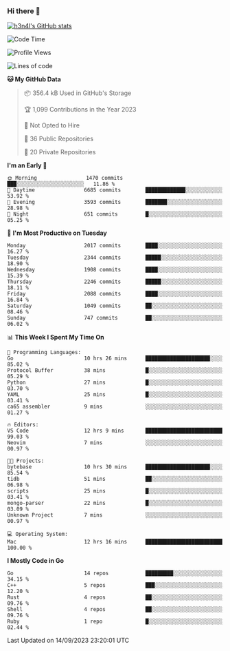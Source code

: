 ### Hi there 👋

[![h3n4l's GitHub stats](https://github-readme-stats.vercel.app/api?username=h3n4l&count_private=true&show_icons=true&theme=radical)](https://github.com/h3n4l/github-readme-stats)

<!--START_SECTION:waka-->
![Code Time](http://img.shields.io/badge/Code%20Time-1%2C584%20hrs%2041%20mins-blue)

![Profile Views](http://img.shields.io/badge/Profile%20Views-2-blue)

![Lines of code](https://img.shields.io/badge/From%20Hello%20World%20I%27ve%20Written-3.4%20million%20lines%20of%20code-blue)

**🐱 My GitHub Data** 

> 📦 356.4 kB Used in GitHub's Storage 
 > 
> 🏆 1,099 Contributions in the Year 2023
 > 
> 🚫 Not Opted to Hire
 > 
> 📜 36 Public Repositories 
 > 
> 🔑 20 Private Repositories 
 > 
**I'm an Early 🐤** 

```text
🌞 Morning                1470 commits        ███░░░░░░░░░░░░░░░░░░░░░░   11.86 % 
🌆 Daytime                6685 commits        █████████████░░░░░░░░░░░░   53.92 % 
🌃 Evening                3593 commits        ███████░░░░░░░░░░░░░░░░░░   28.98 % 
🌙 Night                  651 commits         █░░░░░░░░░░░░░░░░░░░░░░░░   05.25 % 
```
📅 **I'm Most Productive on Tuesday** 

```text
Monday                   2017 commits        ████░░░░░░░░░░░░░░░░░░░░░   16.27 % 
Tuesday                  2344 commits        █████░░░░░░░░░░░░░░░░░░░░   18.90 % 
Wednesday                1908 commits        ████░░░░░░░░░░░░░░░░░░░░░   15.39 % 
Thursday                 2246 commits        █████░░░░░░░░░░░░░░░░░░░░   18.11 % 
Friday                   2088 commits        ████░░░░░░░░░░░░░░░░░░░░░   16.84 % 
Saturday                 1049 commits        ██░░░░░░░░░░░░░░░░░░░░░░░   08.46 % 
Sunday                   747 commits         ██░░░░░░░░░░░░░░░░░░░░░░░   06.02 % 
```


📊 **This Week I Spent My Time On** 

```text
💬 Programming Languages: 
Go                       10 hrs 26 mins      █████████████████████░░░░   85.02 % 
Protocol Buffer          38 mins             █░░░░░░░░░░░░░░░░░░░░░░░░   05.29 % 
Python                   27 mins             █░░░░░░░░░░░░░░░░░░░░░░░░   03.70 % 
YAML                     25 mins             █░░░░░░░░░░░░░░░░░░░░░░░░   03.41 % 
ca65 assembler           9 mins              ░░░░░░░░░░░░░░░░░░░░░░░░░   01.27 % 

🔥 Editors: 
VS Code                  12 hrs 9 mins       █████████████████████████   99.03 % 
Neovim                   7 mins              ░░░░░░░░░░░░░░░░░░░░░░░░░   00.97 % 

🐱‍💻 Projects: 
bytebase                 10 hrs 30 mins      █████████████████████░░░░   85.54 % 
tidb                     51 mins             ██░░░░░░░░░░░░░░░░░░░░░░░   06.98 % 
scripts                  25 mins             █░░░░░░░░░░░░░░░░░░░░░░░░   03.41 % 
mongo-parser             22 mins             █░░░░░░░░░░░░░░░░░░░░░░░░   03.09 % 
Unknown Project          7 mins              ░░░░░░░░░░░░░░░░░░░░░░░░░   00.97 % 

💻 Operating System: 
Mac                      12 hrs 16 mins      █████████████████████████   100.00 % 
```

**I Mostly Code in Go** 

```text
Go                       14 repos            █████████░░░░░░░░░░░░░░░░   34.15 % 
C++                      5 repos             ███░░░░░░░░░░░░░░░░░░░░░░   12.20 % 
Rust                     4 repos             ██░░░░░░░░░░░░░░░░░░░░░░░   09.76 % 
Shell                    4 repos             ██░░░░░░░░░░░░░░░░░░░░░░░   09.76 % 
Ruby                     1 repo              █░░░░░░░░░░░░░░░░░░░░░░░░   02.44 % 
```




 Last Updated on 14/09/2023 23:20:01 UTC
<!--END_SECTION:waka-->

